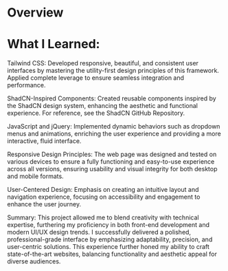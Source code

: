 # Overview
# What I Learned:

Tailwind CSS: Developed responsive, beautiful, and consistent user interfaces by mastering the utility-first design principles of this framework. Applied complete leverage to ensure seamless integration and performance.

ShadCN-Inspired Components: Created reusable components inspired by the ShadCN design system, enhancing the aesthetic and functional experience. For reference, see the ShadCN GitHub Repository.

JavaScript and jQuery: Implemented dynamic behaviors such as dropdown menus and animations, enriching the user experience and providing a more interactive, fluid interface.

Responsive Design Principles: The web page was designed and tested on various devices to ensure a fully functioning and easy-to-use experience across all versions, ensuring usability and visual integrity for both desktop and mobile formats.

User-Centered Design: Emphasis on creating an intuitive layout and navigation experience, focusing on accessibility and engagement to enhance the user journey.

Summary: This project allowed me to blend creativity with technical expertise, furthering my proficiency in both front-end development and modern UI/UX design trends. I successfully delivered a polished, professional-grade interface by emphasizing adaptability, precision, and user-centric solutions. This experience further honed my ability to craft state-of-the-art websites, balancing functionality and aesthetic appeal for diverse audiences.
